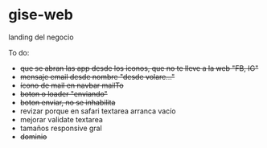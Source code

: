 # gise-web
landing del negocio

To do:
- ~~que se abran las app desde los iconos, que no te lleve a la web "FB, IG"~~
- ~~mensaje email desde nombre "desde volare..."~~
- ~~ícono de mail en navbar mailTo~~
- ~~boton o loader "enviando"~~
- ~~boton enviar, no se inhabilita~~
- revizar porque en safari textarea arranca vacío
- mejorar validate textarea
- tamaños responsive gral
- ~~dominio~~



